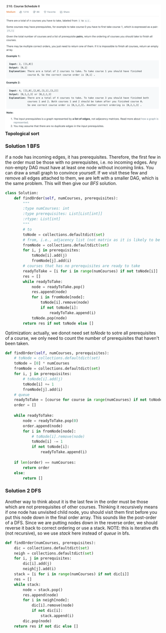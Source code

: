 ![](../images/210.png)
**Topological sort**<br>
### Solution 1 BFS
if a node has incoming edges, it has prerequisites. Therefore, the first few in the order must be those with no prerequisites, i.e. no incoming edges. Any non-empty DAG must have at least one node without incoming links. You can draw a small graph to convince yourself. If we visit these few and remove all edges attached to them, we are left with a smaller DAG, which is the same problem. This will then give our _BFS_ solution.
```python
class Solution:
    def findOrder(self, numCourses, prerequisites):
        """
        :type numCourses: int
        :type prerequisites: List[List[int]]
        :rtype: List[int]
        """
        # to
        toNode = collections.defaultdict(set)
        # from, i.e., adjacency list (not matrix as it is likely to be sparse)
        fromNode = collections.defaultdict(set)
        for i, j in prerequisites:
            toNode[i].add(j)
            fromNode[j].add(i)
        # courses that has no prerequisites are ready to take
        readyToTake = [i for i in range(numCourses) if not toNode[i]]
        res = []
        while readyToTake:
            node = readyToTake.pop()
            res.append(node)
            for i in fromNode[node]:
                toNode[i].remove(node)
                if not toNode[i]:
                    readyToTake.append(i)
            toNode.pop(node)
        return res if not toNode else []
```
Optimization: actually, we donot need set *toNode* to sotre all prerequisites of a course, we only need to count the number of prerequisites that haven't been taken.
```python
def findOrder(self, numCourses, prerequisites):
    # toNode = collections.defaultdict(set)
    toNode = [0] * numCourses
    fromNode = collections.defaultdict(set)
    for i, j in prerequisites:
        # toNode[i].add(j)
        toNode[i] += 1
        fromNode[j].add(i)
    # queue
    readyToTake = [course for course in range(numCourses) if not toNode[course]]
    order = []
    
    while readyToTake:
        node = readyToTake.pop(0)
        order.append(node)
        for i in fromNode[node]:
            # toNode[i].remove(node)
            toNode[i] -= 1
            if not toNode[i]:
                readyToTake.append(i)
    
    if len(order) == numCourses:
        return order
    else:
        return []
```
### Solution 2 DFS
Another way to think about it is the last few in the order must be those which are not prerequisites of other courses. Thinking it recursively means if one node has unvisited child node, you should visit them first before you put this node down in the final order array. This sounds like the post-order of a DFS. Since we are putting nodes down in the reverse order, we should reverse it back to correct ordering or use a stack.
NOTE: this is iterative dfs (not recursive), so we use _stack_ here instead of _queue_ in bfs.
```python
def findOrder(numCourses, prerequisites):
    dic = collections.defaultdict(set)
    neigh = collections.defaultdict(set)
    for i, j in prerequisites:
        dic[i].add(j)
        neigh[j].add(i)
    stack = [i for i in range(numCourses) if not dic[i]]
    res = []
    while stack:
        node = stack.pop()
        res.append(node)
        for i in neigh[node]:
            dic[i].remove(node)
            if not dic[i]:
                stack.append(i)
        dic.pop(node)
    return res if not dic else []
```
